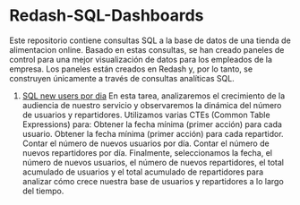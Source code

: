 # Redash-SQL-Dashboards

Este repositorio contiene consultas SQL a la base de datos de una tienda de alimentacion online. 
Basado en estas consultas, se han creado paneles de control para una mejor visualización de datos 
para los empleados de la empresa. Los paneles están creados en Redash y, por lo tanto, se construyen
únicamente a través de consultas analíticas SQL.

1. [SQL new users por dia](https://github.com/elena210910/Redash-SQL-Dashboards/blob/main/SQL_new_users_por_dia)
En esta tarea, analizaremos el crecimiento de la audiencia de nuestro servicio y observaremos la dinámica del número de usuarios y repartidores. Utilizamos varias CTEs (Common Table Expressions) para:
  Obtener la fecha mínima (primer acción) para cada usuario.
  Obtener la fecha mínima (primer acción) para cada repartidor.
  Contar el número de nuevos usuarios por día.
  Contar el número de nuevos repartidores por día.
  Finalmente, seleccionamos la fecha, el número de nuevos usuarios, el número de nuevos repartidores, el total acumulado de usuarios y el   total acumulado de repartidores para analizar cómo crece nuestra base de usuarios y repartidores a lo largo del tiempo.

